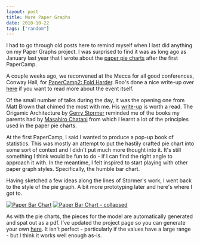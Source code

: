 ```yaml
---
layout: post
title: More Paper Graphs
date: 2010-10-22
tags: ["random"]
---
```


I had to go through old posts here to remind myself when I last did anything on my Paper Graphs project. I was surprised to find it was as long ago as January last year that I wrote about the [paper pie charts](/2009/01/17/paper-graphs/) after the first PaperCamp.

A couple weeks ago, we reconvened at the Mecca for all good conferences, Conway Hall, for [PaperCamp2: Fold Harder](http://papercamp2.eventbrite.com/). Roo's done a nice write-up over [here](http://rooreynolds.com/2010/10/09/papercamp2/) if you want to read more about the event itself.

Of the small number of talks during the day, it was the opening one from Matt Brown that chimed the most with me. His [write-up](http://berglondon.com/blog/2010/10/11/post-digital-printed-augmented-reality/) is worth a read. The Origamic Architecture by [Gerry Stormer](http://webpages.charter.net/gstormer/#pictures) reminded me of the books my parents had by [Masahiro Chatani](http://www.amazon.com/s/ref=ntt_at_ep_srch?ie=UTF8&search-alias=books&field-author=Masahiro+Chatani&sort=relevancerank) from which I learnt a lot of the principles used in the paper pie charts.

At the first PaperCamp, I said I wanted to produce a pop-up book of statistics. This was mostly an attempt to put the hastily crafted pie chart into some sort of context and I didn't put much more thought into it. It's still something I think would be fun to do - if I can find the right angle to approach it with. In the meantime, I felt inspired to start playing with other paper graph styles. Specifically, the humble bar chart.

Having sketched a few ideas along the lines of Stormer's work, I went back to the style of the pie graph. A bit more prototyping later and here's where I got to.

[![Paper Bar Chart](https://farm5.static.flickr.com/4086/5091257338_1662606033_m.jpg)](http://www.flickr.com/photos/knolleary/5091257338/ "Paper Bar Chart by knolleary, on Flickr") [![Paper Bar Chart - collapsed](https://farm5.static.flickr.com/4124/5090661655_62f62b2b7b_m.jpg)](http://www.flickr.com/photos/knolleary/5090661655/ "Paper Bar Chart - collapsed by knolleary, on Flickr")

As with the pie charts, the pieces for the model are automatically generated and spat out as a pdf. I've updated the project page so you can generate your own [here](http://knolleary.net/paper-graphs/). It isn't perfect - particularly if the values have a large range - but I think it works well enough as-is.